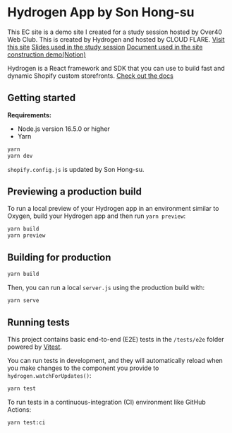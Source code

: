 # Hydrogen App by Son Hong-su
This EC site is a demo site I created for a study session hosted by Over40 Web Club.
This is created by Hydrogen and hosted by CLOUD FLARE.
[Visit this site](https://sample-hydrogen.horumont.workers.dev/)
[Slides used in the study session](https://www.canva.com/design/DAE7-Sx4SyA/l6wG0OS-XxMgqVJN8nWTwg/edit?utm_content=DAE7-Sx4SyA&utm_campaign=designshare&utm_medium=link2&utm_source=sharebutton)
[Document used in the site construction demo(Notion)](https://chiseled-practice-bd3.notion.site/a5b8237442c04cf9b11a7085257781e6)

Hydrogen is a React framework and SDK that you can use to build fast and dynamic Shopify custom storefronts.
[Check out the docs](https://shopify.dev/custom-storefronts/hydrogen)

## Getting started

**Requirements:**

- Node.js version 16.5.0 or higher
- Yarn

```bash
yarn
yarn dev
```

`shopify.config.js` is updated by Son Hong-su.

## Previewing a production build

To run a local preview of your Hydrogen app in an environment similar to Oxygen, build your Hydrogen app and then run `yarn preview`:

```bash
yarn build
yarn preview
```

## Building for production

```bash
yarn build
```

Then, you can run a local `server.js` using the production build with:

```bash
yarn serve
```

## Running tests

This project contains basic end-to-end (E2E) tests in the `/tests/e2e` folder powered by [Vitest](https://vitest.dev).

You can run tests in development, and they will automatically reload when you make changes to the component you provide to `hydrogen.watchForUpdates()`:

```bash
yarn test
```

To run tests in a continuous-integration (CI) environment like GitHub Actions:

```bash
yarn test:ci
```
